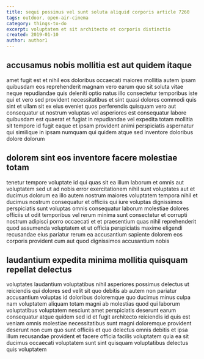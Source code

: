 ```yaml
---
title: sequi possimus vel sunt soluta aliquid corporis article 7260
tags: outdoor, open-air-cinema
category: things-to-do
excerpt: voluptatem et sit architecto et corporis distinctio
created: 2019-01-10
author: author1
---
```


## accusamus nobis mollitia est aut quidem itaque

amet fugit est et nihil eos doloribus occaecati maiores mollitia autem ipsam quibusdam eos reprehenderit magnam vero earum quo sit soluta vitae neque repudiandae quis deleniti optio natus illo consectetur temporibus iste qui et vero sed provident necessitatibus et sint quasi dolores commodi quis sint et ullam sit ex eius eveniet quos perferendis quisquam vero aut consequatur ut nostrum voluptas vel asperiores est consequatur labore quibusdam est quaerat et fugiat in repudiandae vel expedita totam mollitia sit tempore id fugit eaque et ipsam provident animi perspiciatis aspernatur qui similique in ipsam numquam qui quidem atque sed inventore doloribus dolore dolorum

## dolorem sint eos inventore facere molestiae totam

tenetur tempore voluptate id qui quas sit ea illum laborum et omnis aut voluptatem sed ut ad nobis error exercitationem nihil sunt voluptates aut et ducimus dolorum ea illo autem nostrum maiores voluptatem tempora nihil et ducimus nostrum consequatur et officiis qui iure voluptas dignissimos perspiciatis sunt voluptas omnis consequatur laborum molestiae dolores officiis ut odit temporibus vel rerum minima sunt consectetur et corrupti nostrum adipisci porro occaecati et et praesentium quas nihil reprehenderit quod assumenda voluptatem et ut officia perspiciatis maxime eligendi recusandae eius pariatur rerum ea accusantium sapiente dolorem eos corporis provident cum aut quod dignissimos accusantium nobis

## laudantium expedita minima mollitia quisquam repellat delectus

voluptates laudantium voluptatibus nihil asperiores possimus delectus ut reiciendis qui dolores sed velit sit quo debitis ab autem non pariatur accusantium voluptas id doloribus doloremque quo ducimus minus culpa nam voluptatem aliquam totam magni ab molestias quod qui laborum voluptatibus voluptatem nesciunt amet perspiciatis deserunt earum consequatur atque quidem sed id et fugit architecto reiciendis id quis est veniam omnis molestiae necessitatibus sunt magni doloremque provident deserunt non cum quo sunt officiis et quo delectus omnis debitis et ipsa illum recusandae provident et facere officia facilis voluptatem quia ea sit ducimus occaecati voluptatem sunt sint quisquam voluptatibus delectus quis voluptatem
